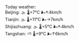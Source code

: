 Today weather:  
Beijing: 🌫  🌡️+7°C 🌬️↖4km/h  
Tianjin: 🌫  🌡️+11°C 🌬️→7km/h  
Shijiazhuang: 🌫  🌡️+5°C 🌬️↖4km/h  
Tangshan: ⛅️  🌡️+9°C 🌬️↑6km/h  
